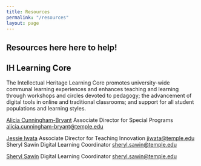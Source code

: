 ```yaml
---
title: Resources
permalink: "/resources"
layout: page
---
```


## Resources here here to help!

## IH Learning Core

The Intellectual Heritage Learning Core promotes university-wide communal learning experiences and enhances teaching and learning through workshops and circles devoted to pedagogy; the advancement of digital tools in online and traditional classrooms; and support for all student populations and learning styles.

[Alicia Cunningham-Bryant](http://www.temple.edu/ih/Cunningham-Bryant.html)
Associate Director for Special Programs
alicia.cunningham-bryant@temple.edu

[Jessie Iwata](http://www.cla.temple.edu/ih/Iwata.html) 
Associate Director for Teaching Innovation
jiwata@temple.edu
Sheryl Sawin
Digital Learning Coordinator
sheryl.sawin@temple.edu

[Sheryl Sawin](http://www.cla.temple.edu/ih/Sawin.html) 
Digital Learning Coordinator
sheryl.sawin@temple.edu
